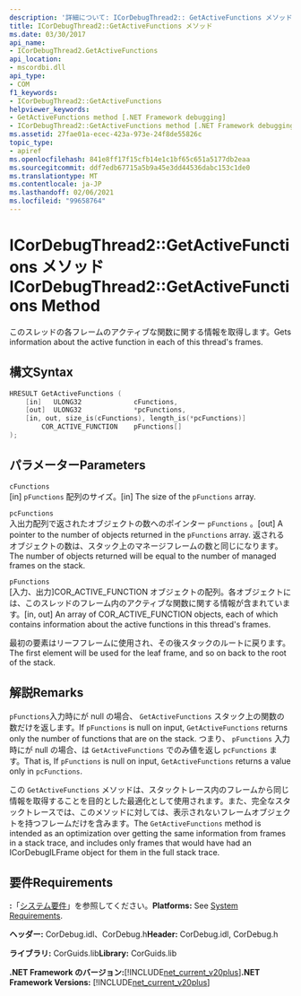 ```yaml
---
description: '詳細について: ICorDebugThread2:: GetActiveFunctions メソッド'
title: ICorDebugThread2::GetActiveFunctions メソッド
ms.date: 03/30/2017
api_name:
- ICorDebugThread2.GetActiveFunctions
api_location:
- mscordbi.dll
api_type:
- COM
f1_keywords:
- ICorDebugThread2::GetActiveFunctions
helpviewer_keywords:
- GetActiveFunctions method [.NET Framework debugging]
- ICorDebugThread2::GetActiveFunctions method [.NET Framework debugging]
ms.assetid: 27fae01a-ecec-423a-973e-24f8de55826c
topic_type:
- apiref
ms.openlocfilehash: 841e8ff17f15cfb14e1c1bf65c651a5177db2eaa
ms.sourcegitcommit: ddf7edb67715a5b9a45e3dd44536dabc153c1de0
ms.translationtype: MT
ms.contentlocale: ja-JP
ms.lasthandoff: 02/06/2021
ms.locfileid: "99658764"
---
```

# <a name="icordebugthread2getactivefunctions-method"></a><span data-ttu-id="028f7-103">ICorDebugThread2::GetActiveFunctions メソッド</span><span class="sxs-lookup"><span data-stu-id="028f7-103">ICorDebugThread2::GetActiveFunctions Method</span></span>

<span data-ttu-id="028f7-104">このスレッドの各フレームのアクティブな関数に関する情報を取得します。</span><span class="sxs-lookup"><span data-stu-id="028f7-104">Gets information about the active function in each of this thread's frames.</span></span>  
  
## <a name="syntax"></a><span data-ttu-id="028f7-105">構文</span><span class="sxs-lookup"><span data-stu-id="028f7-105">Syntax</span></span>  
  
```cpp  
HRESULT GetActiveFunctions (  
    [in]   ULONG32             cFunctions,  
    [out]  ULONG32             *pcFunctions,  
    [in, out, size_is(cFunctions), length_is(*pcFunctions)]  
        COR_ACTIVE_FUNCTION    pFunctions[]  
);  
```  
  
## <a name="parameters"></a><span data-ttu-id="028f7-106">パラメーター</span><span class="sxs-lookup"><span data-stu-id="028f7-106">Parameters</span></span>  

 `cFunctions`  
 <span data-ttu-id="028f7-107">[in] `pFunctions` 配列のサイズ。</span><span class="sxs-lookup"><span data-stu-id="028f7-107">[in] The size of the `pFunctions` array.</span></span>  
  
 `pcFunctions`  
 <span data-ttu-id="028f7-108">入出力配列で返されたオブジェクトの数へのポインター `pFunctions` 。</span><span class="sxs-lookup"><span data-stu-id="028f7-108">[out] A pointer to the number of objects returned in the `pFunctions` array.</span></span> <span data-ttu-id="028f7-109">返されるオブジェクトの数は、スタック上のマネージフレームの数と同じになります。</span><span class="sxs-lookup"><span data-stu-id="028f7-109">The number of objects returned will be equal to the number of managed frames on the stack.</span></span>  
  
 `pFunctions`  
 <span data-ttu-id="028f7-110">[入力、出力]COR_ACTIVE_FUNCTION オブジェクトの配列。各オブジェクトには、このスレッドのフレーム内のアクティブな関数に関する情報が含まれています。</span><span class="sxs-lookup"><span data-stu-id="028f7-110">[in, out] An array of COR_ACTIVE_FUNCTION objects, each of which contains information about the active functions in this thread's frames.</span></span>  
  
 <span data-ttu-id="028f7-111">最初の要素はリーフフレームに使用され、その後スタックのルートに戻ります。</span><span class="sxs-lookup"><span data-stu-id="028f7-111">The first element will be used for the leaf frame, and so on back to the root of the stack.</span></span>  
  
## <a name="remarks"></a><span data-ttu-id="028f7-112">解説</span><span class="sxs-lookup"><span data-stu-id="028f7-112">Remarks</span></span>  

 <span data-ttu-id="028f7-113">`pFunctions`入力時にが null の場合、 `GetActiveFunctions` スタック上の関数の数だけを返します。</span><span class="sxs-lookup"><span data-stu-id="028f7-113">If `pFunctions` is null on input, `GetActiveFunctions` returns only the number of functions that are on the stack.</span></span> <span data-ttu-id="028f7-114">つまり、 `pFunctions` 入力時にが null の場合、は `GetActiveFunctions` でのみ値を返し `pcFunctions` ます。</span><span class="sxs-lookup"><span data-stu-id="028f7-114">That is, If `pFunctions` is null on input, `GetActiveFunctions` returns a value only in `pcFunctions`.</span></span>  
  
 <span data-ttu-id="028f7-115">この `GetActiveFunctions` メソッドは、スタックトレース内のフレームから同じ情報を取得することを目的とした最適化として使用されます。また、完全なスタックトレースでは、このメソッドに対しては、表示されないフレームオブジェクトを持つフレームだけを含みます。</span><span class="sxs-lookup"><span data-stu-id="028f7-115">The `GetActiveFunctions` method is intended as an optimization over getting the same information from frames in a stack trace, and includes only frames that would have had an ICorDebugILFrame object for them in the full stack trace.</span></span>  
  
## <a name="requirements"></a><span data-ttu-id="028f7-116">要件</span><span class="sxs-lookup"><span data-stu-id="028f7-116">Requirements</span></span>  

 <span data-ttu-id="028f7-117">**:**「[システム要件](../../get-started/system-requirements.md)」を参照してください。</span><span class="sxs-lookup"><span data-stu-id="028f7-117">**Platforms:** See [System Requirements](../../get-started/system-requirements.md).</span></span>  
  
 <span data-ttu-id="028f7-118">**ヘッダー:** CorDebug.idl、CorDebug.h</span><span class="sxs-lookup"><span data-stu-id="028f7-118">**Header:** CorDebug.idl, CorDebug.h</span></span>  
  
 <span data-ttu-id="028f7-119">**ライブラリ:** CorGuids.lib</span><span class="sxs-lookup"><span data-stu-id="028f7-119">**Library:** CorGuids.lib</span></span>  
  
 <span data-ttu-id="028f7-120">**.NET Framework のバージョン:**[!INCLUDE[net_current_v20plus](../../../../includes/net-current-v20plus-md.md)]</span><span class="sxs-lookup"><span data-stu-id="028f7-120">**.NET Framework Versions:** [!INCLUDE[net_current_v20plus](../../../../includes/net-current-v20plus-md.md)]</span></span>
